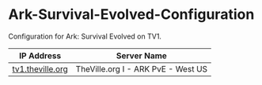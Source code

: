 # Ark-Survival-Evolved-Configuration
Configuration for Ark: Survival Evolved on TV1.

 IP Address                                                 | Server Name                                                    |
| ---------------------------------------------------------- | -------------------------------------------------------------- |
| [tv1.theville.org](steam://connect/tv1.theville.org:27074) | TheVille.org I - ARK PvE - West US |
